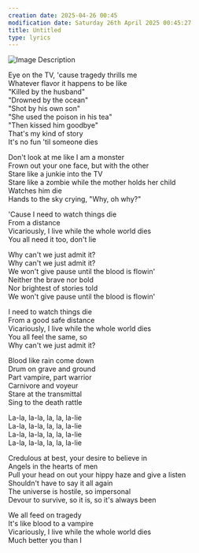 ```yaml
---
creation date: 2025-04-26 00:45
modification date: Saturday 26th April 2025 00:45:27
title: Untitled
type: lyrics
---
```


![Image Description](Pasted%20image%2020250426004729.png)

Eye on the TV, 'cause tragedy thrills me  
Whatever flavor it happens to be like  
"Killed by the husband"  
"Drowned by the ocean"  
"Shot by his own son"  
"She used the poison in his tea"  
"Then kissed him goodbye"  
That's my kind of story  
It's no fun 'til someone dies

Don't look at me like I am a monster  
Frown out your one face, but with the other  
Stare like a junkie into the TV  
Stare like a zombie while the mother holds her child  
Watches him die  
Hands to the sky crying, "Why, oh why?"

'Cause I need to watch things die  
From a distance  
Vicariously, I live while the whole world dies  
You all need it too, don't lie

Why can't we just admit it?  
Why can't we just admit it?  
We won't give pause until the blood is flowin'  
Neither the brave nor bold  
Nor brightest of stories told  
We won't give pause until the blood is flowin'

I need to watch things die  
From a good safe distance  
Vicariously, I live while the whole world dies  
You all feel the same, so  
Why can't we just admit it?

Blood like rain come down  
Drum on grave and ground  
Part vampire, part warrior  
Carnivore and voyeur  
Stare at the transmittal  
Sing to the death rattle

La-la, la-la, la, la, la-lie  
La-la, la-la, la, la, la-lie  
La-la, la-la, la, la, la-lie  
La-la, la-la, la, la, la-lie

Credulous at best, your desire to believe in  
Angels in the hearts of men  
Pull your head on out your hippy haze and give a listen  
Shouldn't have to say it all again  
The universe is hostile, so impersonal  
Devour to survive, so it is, so it's always been

We all feed on tragedy  
It's like blood to a vampire  
Vicariously, I live while the whole world dies  
Much better you than I